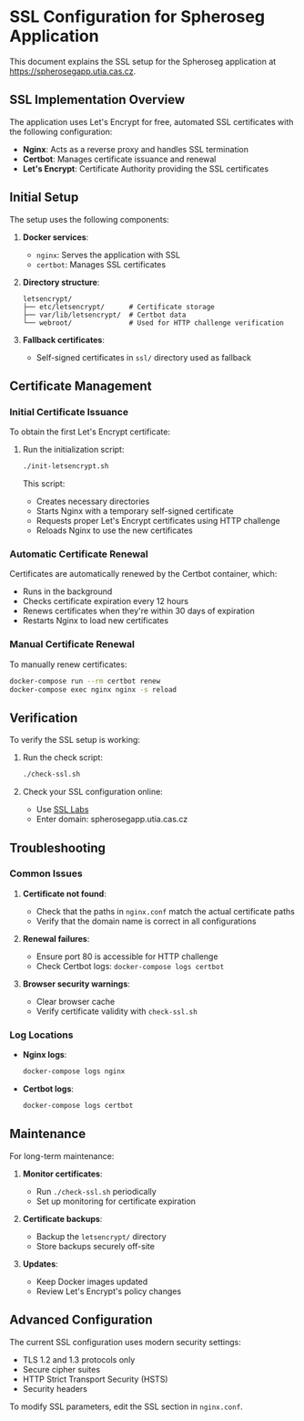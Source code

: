 # SSL Configuration for Spheroseg Application

This document explains the SSL setup for the Spheroseg application at https://spherosegapp.utia.cas.cz.

## SSL Implementation Overview

The application uses Let's Encrypt for free, automated SSL certificates with the following configuration:

- **Nginx**: Acts as a reverse proxy and handles SSL termination
- **Certbot**: Manages certificate issuance and renewal
- **Let's Encrypt**: Certificate Authority providing the SSL certificates

## Initial Setup

The setup uses the following components:

1. **Docker services**:
   - `nginx`: Serves the application with SSL
   - `certbot`: Manages SSL certificates

2. **Directory structure**:
   ```
   letsencrypt/
   ├── etc/letsencrypt/      # Certificate storage
   ├── var/lib/letsencrypt/  # Certbot data
   └── webroot/              # Used for HTTP challenge verification
   ```

3. **Fallback certificates**:
   - Self-signed certificates in `ssl/` directory used as fallback

## Certificate Management

### Initial Certificate Issuance

To obtain the first Let's Encrypt certificate:

1. Run the initialization script:
   ```bash
   ./init-letsencrypt.sh
   ```

   This script:
   - Creates necessary directories
   - Starts Nginx with a temporary self-signed certificate
   - Requests proper Let's Encrypt certificates using HTTP challenge
   - Reloads Nginx to use the new certificates

### Automatic Certificate Renewal

Certificates are automatically renewed by the Certbot container, which:
- Runs in the background
- Checks certificate expiration every 12 hours
- Renews certificates when they're within 30 days of expiration
- Restarts Nginx to load new certificates

### Manual Certificate Renewal

To manually renew certificates:

```bash
docker-compose run --rm certbot renew
docker-compose exec nginx nginx -s reload
```

## Verification

To verify the SSL setup is working:

1. Run the check script:
   ```bash
   ./check-ssl.sh
   ```

2. Check your SSL configuration online:
   - Use [SSL Labs](https://www.ssllabs.com/ssltest/) 
   - Enter domain: spherosegapp.utia.cas.cz

## Troubleshooting

### Common Issues

1. **Certificate not found**:
   - Check that the paths in `nginx.conf` match the actual certificate paths
   - Verify that the domain name is correct in all configurations

2. **Renewal failures**:
   - Ensure port 80 is accessible for HTTP challenge
   - Check Certbot logs: `docker-compose logs certbot`

3. **Browser security warnings**:
   - Clear browser cache
   - Verify certificate validity with `check-ssl.sh`

### Log Locations

- **Nginx logs**: 
  ```bash
  docker-compose logs nginx
  ```

- **Certbot logs**:
  ```bash
  docker-compose logs certbot
  ```

## Maintenance

For long-term maintenance:

1. **Monitor certificates**:
   - Run `./check-ssl.sh` periodically
   - Set up monitoring for certificate expiration

2. **Certificate backups**:
   - Backup the `letsencrypt/` directory 
   - Store backups securely off-site

3. **Updates**:
   - Keep Docker images updated
   - Review Let's Encrypt's policy changes

## Advanced Configuration

The current SSL configuration uses modern security settings:

- TLS 1.2 and 1.3 protocols only
- Secure cipher suites
- HTTP Strict Transport Security (HSTS)
- Security headers

To modify SSL parameters, edit the SSL section in `nginx.conf`.